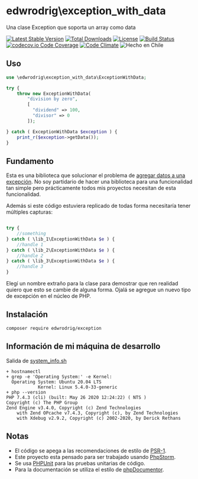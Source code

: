 edwrodrig\exception_with_data
========
Una clase Exception que soporta un array como data

[![Latest Stable Version](https://poser.pugx.org/edwrodrig/exception_with_data/v/stable)](https://packagist.org/packages/edwrodrig/exception_with_data)
[![Total Downloads](https://poser.pugx.org/edwrodrig/exception_with_data/downloads)](https://packagist.org/packages/edwrodrig/exception_with_data)
[![License](https://poser.pugx.org/edwrodrig/exception_with_data/license)](https://github.com/edwrodrig/exception_with_data/blob/master/LICENSE)
[![Build Status](https://travis-ci.org/edwrodrig/exception_with_data.svg?branch=master)](https://travis-ci.org/edwrodrig/exception_with_data)
[![codecov.io Code Coverage](https://codecov.io/gh/edwrodrig/exception_with_data/branch/master/graph/badge.svg)](https://codecov.io/github/edwrodrig/exception_with_data?branch=master)
[![Code Climate](https://codeclimate.com/github/edwrodrig/exception_with_data/badges/gpa.svg)](https://codeclimate.com/github/edwrodrig/exception_with_data)
![Hecho en Chile](https://img.shields.io/badge/country-Chile-red)

## Uso 
```php
use \edwrodrig\exception_with_data\ExceptionWithData;

try {
    throw new ExceptionWithData(
        "division by zero",
        [
          "dividend" => 100,
          "divisor" => 0
        ]);

} catch ( ExceptionWithData $exception ) {
    print_r($exception->getData());
}
```
## Fundamento

Esta es una biblioteca que solucionar el problema de [agregar datos a una excepción](https://stackoverflow.com/questions/22113541/using-additional-data-in-php-exceptions).
No soy partidario de hacer una biblioteca para una funcionalidad tan simple pero prácticamente todos mis proyectos necesitan de esta funcionalidad.

Además si este código estuviera replicado de todas forma necesitaría tener múltiples capturas:
```php

try {
    //something
} catch ( \lib_1\ExceptionWithData $e ) {
    //handle 1
} catch ( \lib_2\ExceptionWithData $e ) {
    //handle 2
} catch ( \lib_3\ExceptionWithData $e ) {
    //handle 3     
}
```

Elegí un nombre extraño para la clase para demostrar que ren realidad quiero que esto se cambie de alguna forma.
Ojalá se agregue un nuevo tipo de excepción en el núcleo de PHP.

## Instalación
```
composer require edwrodrig/exception
```

## Información de mi máquina de desarrollo
Salida de [system_info.sh](https://github.com/edwrodrig/exception_with_data/blob/master/scripts/system_info.sh)
```
+ hostnamectl
+ grep -e 'Operating System:' -e Kernel:
  Operating System: Ubuntu 20.04 LTS
            Kernel: Linux 5.4.0-33-generic
+ php --version
PHP 7.4.3 (cli) (built: May 26 2020 12:24:22) ( NTS )
Copyright (c) The PHP Group
Zend Engine v3.4.0, Copyright (c) Zend Technologies
    with Zend OPcache v7.4.3, Copyright (c), by Zend Technologies
    with Xdebug v2.9.2, Copyright (c) 2002-2020, by Derick Rethans
```

## Notas
  - El código se apega a las recomendaciones de estilo de [PSR-1](https://github.com/php-fig/fig-standards/blob/master/accepted/PSR-1-basic-coding-standard.md).
  - Este proyecto esta pensado para ser trabajado usando [PhpStorm](https://www.jetbrains.com/phpstorm).
  - Se usa [PHPUnit](https://phpunit.de/) para las pruebas unitarias de código.
  - Para la documentación se utiliza el estilo de [phpDocumentor](http://docs.phpdoc.org/references/phpdoc/basic-syntax.html). 

